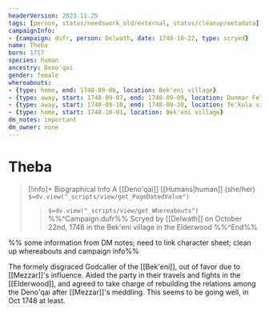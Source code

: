 ```yaml
---
headerVersion: 2023.11.25
tags: [person, status/needswork_old/external, status/cleanup/metadata]
campaignInfo: 
- {campaign: dufr, person: Delwath, date: 1748-10-22, type: scryed}
name: Theba
born: 1717
species: human
ancestry: Deno'qai
gender: female
whereabouts:
- {type: home, end: 1748-09-06, location: Bek'eni village}
- {type: away, start: 1748-09-07, end: 1748-09-09, location: Dunmar Fellowship }
- {type: away, start: 1748-09-10, end: 1748-09-30, location: Te'kula village }
- {type: home, start: 1748-10-01, location: Bek'eni village}
dm_notes: important
dm_owner: none
---
```

# Theba
>[!info]+ Biographical Info
> A [[Deno'qai]] [[Humans|human]] (she/her)
> `$=dv.view("_scripts/view/get_PageDatedValue")`
>> `$=dv.view("_scripts/view/get_Whereabouts")`
>> %%^Campaign:dufr%% Scryed by [[Delwath]] on October 22nd, 1748 in the Bek'eni village in the Elderwood %%^End%%

%% some information from DM notes; need to link character sheet; clean up whereabouts and campaign info%%

The formely disgraced Godcaller of the [[Bek'eni]], out of favor due to [[Mezzar]]'s influence. Aided the party in their travels and fights in the [[Elderwood]], and agreed to take charge of rebuilding the relations among the Deno'qai after [[Mezzar]]'s meddling. This seems to be going well, in Oct 1748 at least. 